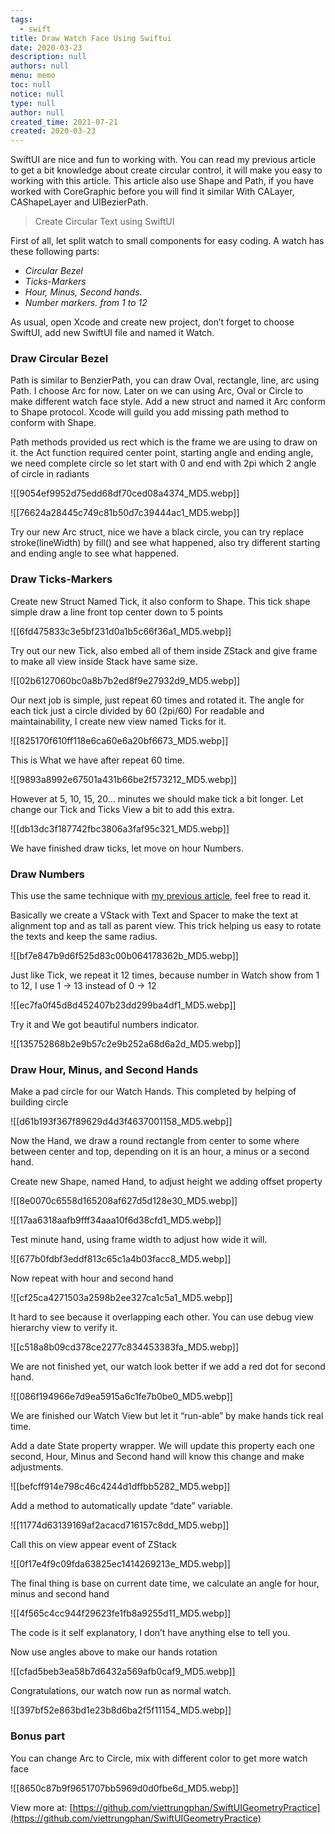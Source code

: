 ```yaml
---
tags: 
  - swift
title: Draw Watch Face Using Swiftui
date: 2020-03-23
description: null
authors: null
menu: memo
toc: null
notice: null
type: null
author: null
created_time: 2021-07-21
created: 2020-03-23
---
```


SwiftUI are nice and fun to working with. You can read my previous article to get a bit knowledge about create circular control, it will make you easy to working with this article. This article also use Shape and Path, if you have worked with CoreGraphic before you will find it similar With CALayer, CAShapeLayer and UIBezierPath.

> Create Circular Text using SwiftUI

First of all, let split watch to small components for easy coding. A watch has these following parts:

* *Circular Bezel*
* *Ticks-Markers*
* *Hour, Minus, Second hands.*
* *Number markers. from 1 to 12*

As usual, open Xcode and create new project, don’t forget to choose SwiftUI, add new SwiftUI file and named it Watch.

### Draw Circular Bezel

Path is similar to BenzierPath, you can draw Oval, rectangle, line, arc using Path.
I choose Arc for now. Later on we can using Arc, Oval or Circle to make different watch face style.
Add a new struct and named it Arc conform to Shape protocol.
Xcode will guild you add missing path method to conform with Shape.

Path methods provided us rect which is the frame we are using to draw on it.
the Act function required center point, starting angle and ending angle, we need complete circle so let start with 0 and end with 2pi which 2 angle of circle in radiants

![[9054ef9952d75edd68df70ced08a4374_MD5.webp]]

![[76624a28445c749c81b50d7c39444ac1_MD5.webp]]

Try our new Arc struct, nice we have a black circle, you can try replace stroke(lineWidth) by fill() and see what happened, also try different starting and ending angle to see what happened.

### Draw Ticks-Markers

Create new Struct Named Tick, it also conform to Shape.
This tick shape simple draw a line front top center down to 5 points

![[6fd475833c3e5bf231d0a1b5c66f36a1_MD5.webp]]


Try out our new Tick, also embed all of them inside ZStack and give frame to make all view inside Stack have same size.

![[02b6127060bc0a8b7b2ed8f9e27932d9_MD5.webp]]


Our next job is simple, just repeat 60 times and rotated it.
The angle for each tick just a circle divided by 60 (2pi/60)
For readable and maintainability, I create new view named Ticks for it.

![[825170f610ff118e6ca60e6a20bf6673_MD5.webp]]


This is What we have after repeat 60 time.

![[9893a8992e67501a431b66be2f573212_MD5.webp]]


However at 5, 10, 15, 20… minutes we should make tick a bit longer.
Let change our Tick and Ticks View a bit to add this extra.

![[db13dc3f187742fbc3806a3faf95c321_MD5.webp]]

We have finished draw ticks, let move on hour Numbers.

### Draw Numbers

This use the same technique with [my previous article](https://medium.com/@phanviettrung/create-circular-text-using-swiftui-32cd7e5b6414), feel free to read it.

Basically we create a VStack with Text and Spacer to make the text at alignment top and as tall as parent view. This trick helping us easy to rotate the texts and keep the same radius.

![[bf7e847b9d6f525d83c00b064178362b_MD5.webp]]


Just like Tick, we repeat it 12 times, because number in Watch show from 1 to 12, I use 1 -> 13 instead of 0 -> 12

![[ec7fa0f45d8d452407b23dd299ba4df1_MD5.webp]]


Try it and We got beautiful numbers indicator.

![[135752868b2e9b57c2e9b252a68d6a2d_MD5.webp]]


### Draw Hour, Minus, and Second Hands

Make a pad circle for our Watch Hands. This completed by helping of building circle

![[d61b193f367f89629d4d3f4637001158_MD5.webp]]

Now the Hand, we draw a round rectangle from center to some where between center and top, depending on it is an hour, a minus or a second hand.

Create new Shape, named Hand, to adjust height we adding offset property

![[8e0070c6558d165208af627d5d128e30_MD5.webp]]

![[17aa6318aafb9fff34aaa10f6d38cfd1_MD5.webp]]


Test minute hand, using frame width to adjust how wide it will.

![[677b0fdbf3eddf813c65c1a4b03facc8_MD5.webp]]


Now repeat with hour and second hand

![[cf25ca4271503a2598b2ee327ca1c5a1_MD5.webp]]


It hard to see because it overlapping each other. You can use debug view hierarchy view to verify it.

![[c518a8b09cd378ce2277c834453383fa_MD5.webp]]


We are not finished yet, our watch look better if we add a red dot for second hand.

![[086f194966e7d9ea5915a6c1fe7b0be0_MD5.webp]]

We are finished our Watch View but let it “run-able” by make hands tick real time.

Add a date State property wrapper. We will update this property each one second, Hour, Minus and Second hand will know this change and make adjustments.

![[befcff914e798c46c4244d1dffbb5282_MD5.webp]]


Add a method to automatically update “date” variable.

![[11774d63139169af2acacd716157c8dd_MD5.webp]]


Call this on view appear event of ZStack

![[0f17e4f9c09fda63825ec1414269213e_MD5.webp]]


The final thing is base on current date time, we calculate an angle for hour, minus and second hand

![[4f565c4cc944f29623fe1fb8a9255d11_MD5.webp]]


The code is it self explanatory, I don’t have anything else to tell you.

Now use angles above to make our hands rotation

![[cfad5beb3ea58b7d6432a569afb0caf9_MD5.webp]]


Congratulations, our watch now run as normal watch.

![[397bf52e863bd1e23b8d6ba2f5f11154_MD5.webp]]


### Bonus part

You can change Arc to Circle, mix with different color to get more watch face

![[8650c87b9f9651707bb5969d0d0fbe6d_MD5.webp]]


View more at: [https://github.com/viettrungphan/SwiftUIGeometryPractice](https://github.com/viettrungphan/SwiftUIGeometryPractice)

